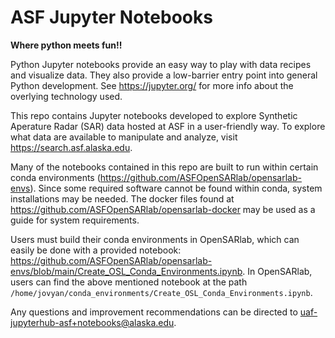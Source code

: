 # ASF Jupyter Notebooks
__Where python meets fun!!__

Python Jupyter notebooks provide an easy way to play with data recipes and visualize data. They also provide a low-barrier entry point into general Python development. See https://jupyter.org/ for more info about the overlying technology used.

This repo contains Jupyter notebooks developed to explore Synthetic Aperature Radar (SAR) data hosted at ASF in a user-friendly way. To explore what data are available to manipulate and analyze, visit https://search.asf.alaska.edu.

Many of the notebooks contained in this repo are built to run within certain conda environments (https://github.com/ASFOpenSARlab/opensarlab-envs). Since some required software cannot be found within conda, system installations may be needed. The docker files found at https://github.com/ASFOpenSARlab/opensarlab-docker may be used as a guide for system requirements.

Users must build their conda environments in OpenSARlab, which can easily be done with a provided notebook: https://github.com/ASFOpenSARlab/opensarlab-envs/blob/main/Create_OSL_Conda_Environments.ipynb.
In OpenSARlab, users can find the above mentioned notebook at the path `/home/jovyan/conda_environments/Create_OSL_Conda_Environments.ipynb`.

Any questions and improvement recommendations can be directed to uaf-jupyterhub-asf+notebooks@alaska.edu.
